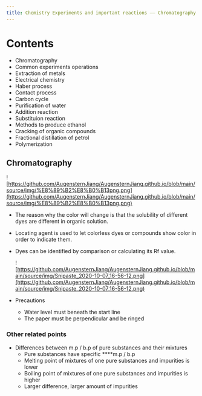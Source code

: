 ```yaml
---
title: Chemistry Experiments and important reactions —— Chromatography
---
```


# Contents

- Chromatography
- Common experiments operations
- Extraction of metals
- Electrical chemistry
- Haber process
- Contact process
- Carbon cycle
- Purification of water
- Addition reaction
- Substituion reaction
- Methods to produce ethanol
- Cracking of organic compounds
- Fractional distillation of petrol
- Polymerization

## Chromatography

![https://github.com/AugensternJiang/AugensternJiang.github.io/blob/main/source/img/%E8%89%B2%E8%B0%B13png.png](https://github.com/AugensternJiang/AugensternJiang.github.io/blob/main/source/img/%E8%89%B2%E8%B0%B13png.png)

- The reason why the color will change is that the solubility of different dyes are different in organic solution.
- Locating agent is used to let colorless dyes or compounds show color in order to indicate them.
- Dyes can be identified by comparison or calculating its Rf value.

    ![https://github.com/AugensternJiang/AugensternJiang.github.io/blob/main/source/img/Snipaste_2020-10-07_16-56-12.png](https://github.com/AugensternJiang/AugensternJiang.github.io/blob/main/source/img/Snipaste_2020-10-07_16-56-12.png)

- Precautions
    - Water level must beneath the start line
    - The paper must be perpendicular and be ringed

### Other related points

- Differences between m.p / b.p of pure substances and their mixtures
    - Pure substances have specific ****m.p / b.p
    - Melting point of mixtures of one pure substances and impurities is lower
    - Boiling point of mixtures of one pure substances and impurities is higher
    - Larger difference, larger amount of impurities
